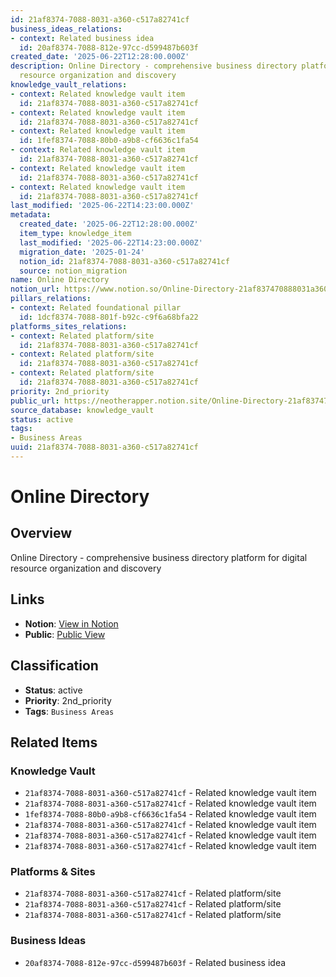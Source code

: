 ```yaml
---
id: 21af8374-7088-8031-a360-c517a82741cf
business_ideas_relations:
- context: Related business idea
  id: 20af8374-7088-812e-97cc-d599487b603f
created_date: '2025-06-22T12:28:00.000Z'
description: Online Directory - comprehensive business directory platform for digital
  resource organization and discovery
knowledge_vault_relations:
- context: Related knowledge vault item
  id: 21af8374-7088-8031-a360-c517a82741cf
- context: Related knowledge vault item
  id: 21af8374-7088-8031-a360-c517a82741cf
- context: Related knowledge vault item
  id: 1fef8374-7088-80b0-a9b8-cf6636c1fa54
- context: Related knowledge vault item
  id: 21af8374-7088-8031-a360-c517a82741cf
- context: Related knowledge vault item
  id: 21af8374-7088-8031-a360-c517a82741cf
- context: Related knowledge vault item
  id: 21af8374-7088-8031-a360-c517a82741cf
last_modified: '2025-06-22T14:23:00.000Z'
metadata:
  created_date: '2025-06-22T12:28:00.000Z'
  item_type: knowledge_item
  last_modified: '2025-06-22T14:23:00.000Z'
  migration_date: '2025-01-24'
  notion_id: 21af8374-7088-8031-a360-c517a82741cf
  source: notion_migration
name: Online Directory
notion_url: https://www.notion.so/Online-Directory-21af837470888031a360c517a82741cf
pillars_relations:
- context: Related foundational pillar
  id: 1dcf8374-7088-801f-b92c-c9f6a68bfa22
platforms_sites_relations:
- context: Related platform/site
  id: 21af8374-7088-8031-a360-c517a82741cf
- context: Related platform/site
  id: 21af8374-7088-8031-a360-c517a82741cf
- context: Related platform/site
  id: 21af8374-7088-8031-a360-c517a82741cf
priority: 2nd_priority
public_url: https://neotherapper.notion.site/Online-Directory-21af837470888031a360c517a82741cf
source_database: knowledge_vault
status: active
tags:
- Business Areas
uuid: 21af8374-7088-8031-a360-c517a82741cf
---
```


# Online Directory

## Overview

Online Directory - comprehensive business directory platform for digital resource organization and discovery

## Links

- **Notion**: [View in Notion](https://www.notion.so/Online-Directory-21af837470888031a360c517a82741cf)
- **Public**: [Public View](https://neotherapper.notion.site/Online-Directory-21af837470888031a360c517a82741cf)

## Classification

- **Status**: active
- **Priority**: 2nd_priority
- **Tags**: `Business Areas`

## Related Items

### Knowledge Vault
- `21af8374-7088-8031-a360-c517a82741cf` - Related knowledge vault item
- `21af8374-7088-8031-a360-c517a82741cf` - Related knowledge vault item
- `1fef8374-7088-80b0-a9b8-cf6636c1fa54` - Related knowledge vault item
- `21af8374-7088-8031-a360-c517a82741cf` - Related knowledge vault item
- `21af8374-7088-8031-a360-c517a82741cf` - Related knowledge vault item
- `21af8374-7088-8031-a360-c517a82741cf` - Related knowledge vault item

### Platforms & Sites
- `21af8374-7088-8031-a360-c517a82741cf` - Related platform/site
- `21af8374-7088-8031-a360-c517a82741cf` - Related platform/site
- `21af8374-7088-8031-a360-c517a82741cf` - Related platform/site

### Business Ideas
- `20af8374-7088-812e-97cc-d599487b603f` - Related business idea